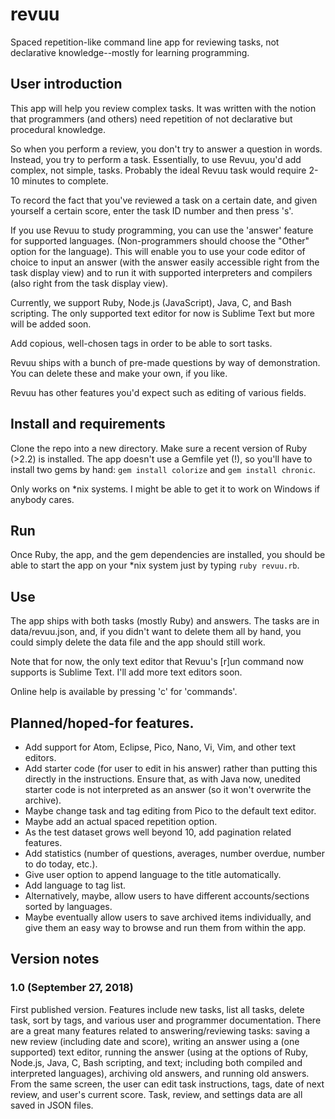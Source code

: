 # revuu
Spaced repetition-like command line app for reviewing tasks, not declarative
knowledge--mostly for learning programming.

## User introduction

This app will help you review complex tasks. It was written with the notion
that programmers (and others) need repetition of not declarative but procedural
knowledge.

So when you perform a review, you don't try to answer a question in words.
Instead, you try to perform a task. Essentially, to use Revuu, you'd add
complex, not simple, tasks. Probably the ideal Revuu task would require
2-10 minutes to complete.

To record the fact that you've reviewed a task on a certain date, and given
yourself a certain score, enter the task ID number and then press 's'.

If you use Revuu to study programming, you can use the 'answer' feature for
supported languages. (Non-programmers should choose the "Other" option for the
language). This will enable you to use your code editor of choice to input an
answer (with the answer easily accessible right from the task display view) and
to run it with supported interpreters and compilers (also right from the task
display view).

Currently, we support Ruby, Node.js (JavaScript), Java, C, and Bash scripting.
The only supported text editor for now is Sublime Text but more will be added
soon.

Add copious, well-chosen tags in order to be able to sort tasks.

Revuu ships with a bunch of pre-made questions by way of demonstration. You
can delete these and make your own, if you like.

Revuu has other features you'd expect such as editing of various fields.

## Install and requirements
Clone the repo into a new directory. Make sure a recent version of Ruby (>2.2)
is installed. The app doesn't use a Gemfile yet (!), so you'll have to install
two gems by hand: `gem install colorize` and `gem install chronic`.

Only works on \*nix systems. I might be able to get it to work on Windows if
anybody cares.

## Run
Once Ruby, the app, and the gem dependencies are installed, you should be able
to start the app on your \*nix system just by typing `ruby revuu.rb`.

## Use
The app ships with both tasks (mostly Ruby) and answers. The tasks are in
data/revuu.json, and, if you didn't want to delete them all by hand, you could
simply delete the data file and the app should still work.

Note that for now, the only text editor that Revuu's [r]un command now supports
is Sublime Text. I'll add more text editors soon.

Online help is available by pressing 'c' for 'commands'.

## Planned/hoped-for features.

* Add support for Atom, Eclipse, Pico, Nano, Vi, Vim, and other text editors.
* Add starter code (for user to edit in his answer) rather than putting this
directly in the instructions. Ensure that, as with Java now, unedited starter
code is not interpreted as an answer (so it won't overwrite the archive).
* Maybe change task and tag editing from Pico to the default text editor.
* Maybe add an actual spaced repetition option.
* As the test dataset grows well beyond 10, add pagination related features.
* Add statistics (number of questions, averages, number overdue, number to do
today, etc.).
* Give user option to append language to the title automatically.
* Add language to tag list.
* Alternatively, maybe, allow users to have different accounts/sections sorted
by languages.
* Maybe eventually allow users to save archived items individually, and give
them an easy way to browse and run them from within the app.

## Version notes

### 1.0 (September 27, 2018)

First published version. Features include new tasks, list all tasks, delete
task, sort by tags, and various user and programmer documentation. There are
a great many features related to answering/reviewing tasks: saving a new
review (including date and score), writing an answer using a (one supported)
text editor, running the answer (using at the options of Ruby, Node.js, Java,
C, Bash scripting, and text; including both compiled and interpreted
languages), archiving old answers, and running old answers. From the same
screen, the user can edit task instructions, tags, date of next review, and
user's current score. Task, review, and settings data are all saved in JSON
files.
